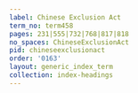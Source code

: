 ```yaml
---
label: Chinese Exclusion Act
term_no: term458
pages: 231|555|732|768|817|818
no_spaces: ChineseExclusionAct
pid: chineseexclusionact
order: '0163'
layout: generic_index_term
collection: index-headings
---
```

